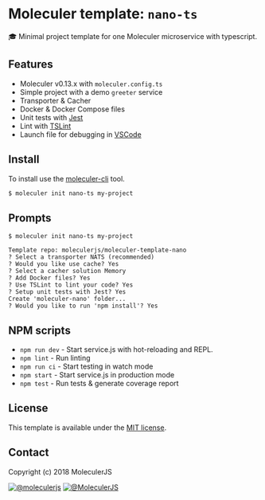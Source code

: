 # Moleculer template: `nano-ts`
:mortar_board: Minimal project template for one Moleculer microservice with typescript.

## Features
- Moleculer v0.13.x with `moleculer.config.ts`
- Simple project with a demo `greeter` service
- Transporter & Cacher
- Docker & Docker Compose files
- Unit tests with [Jest](http://facebook.github.io/jest/)
- Lint with [TSLint](http://eslint.org/)
- Launch file for debugging in [VSCode](https://code.visualstudio.com/)


## Install
To install use the [moleculer-cli](https://github.com/moleculerjs/moleculer-cli) tool.

```bash
$ moleculer init nano-ts my-project
```

## Prompts
```
$ moleculer init nano-ts my-project

Template repo: moleculerjs/moleculer-template-nano
? Select a transporter NATS (recommended)
? Would you like use cache? Yes
? Select a cacher solution Memory
? Add Docker files? Yes
? Use TSLint to lint your code? Yes
? Setup unit tests with Jest? Yes
Create 'moleculer-nano' folder...
? Would you like to run 'npm install'? Yes
```

## NPM scripts
- `npm run dev` - Start service.js with hot-reloading and REPL.
- `npm lint` - Run linting
- `npm run ci` - Start testing in watch mode
- `npm start` - Start service.js in production mode
- `npm test` - Run tests & generate coverage report

## License
This template is available under the [MIT license](https://tldrlegal.com/license/mit-license).

## Contact
Copyright (c) 2018 MoleculerJS

[![@moleculerjs](https://img.shields.io/badge/github-moleculerjs-green.svg)](https://github.com/moleculerjs) [![@MoleculerJS](https://img.shields.io/badge/twitter-MoleculerJS-blue.svg)](https://twitter.com/MoleculerJS)
